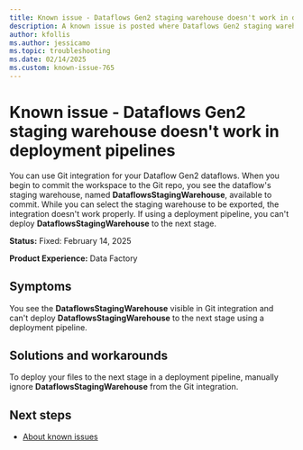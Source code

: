 ```yaml
---
title: Known issue - Dataflows Gen2 staging warehouse doesn't work in deployment pipelines
description: A known issue is posted where Dataflows Gen2 staging warehouse doesn't work in deployment pipelines.
author: kfollis
ms.author: jessicamo
ms.topic: troubleshooting  
ms.date: 02/14/2025
ms.custom: known-issue-765
---
```


# Known issue - Dataflows Gen2 staging warehouse doesn't work in deployment pipelines

You can use Git integration for your Dataflow Gen2 dataflows. When you begin to commit the workspace to the Git repo, you see the dataflow's staging warehouse, named **DataflowsStagingWarehouse**, available to commit. While you can select the staging warehouse to be exported, the integration doesn't work properly. If using a deployment pipeline, you can't deploy **DataflowsStagingWarehouse** to the next stage.

**Status:** Fixed: February 14, 2025

**Product Experience:** Data Factory

## Symptoms

You see the **DataflowsStagingWarehouse** visible in Git integration and can't deploy **DataflowsStagingWarehouse** to the next stage using a deployment pipeline.

## Solutions and workarounds

To deploy your files to the next stage in a deployment pipeline, manually ignore **DataflowsStagingWarehouse** from the Git integration.

## Next steps

- [About known issues](https://support.fabric.microsoft.com/known-issues)
